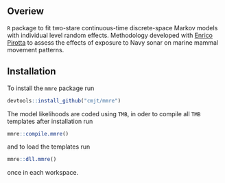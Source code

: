 ## Overiew

`R` package to fit two-stare continuous-time discrete-space Markov models with individual level random effects. 
Methodology developed with [Enrico Pirotta](mailto:pirotta.enrico@gmail.com) to assess the effects of exposure 
to Navy sonar on marine mammal movement patterns.

## Installation

To install the `mmre` package run

```r
devtools::install_github("cmjt/mmre")
```

The model likelihoods are coded using `TMB`, in oder to compile all `TMB` templates after installation run

```r
mmre::compile.mmre()
```

and to load the templates run 

```r
mmre::dll.mmre()
```

once in each workspace.